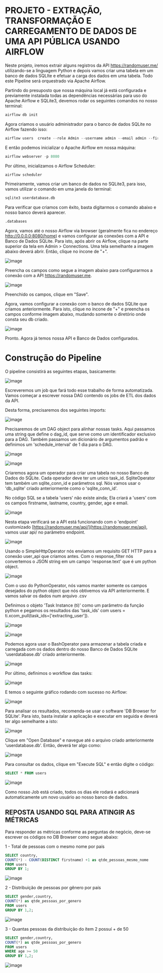 # PROJETO - EXTRAÇÃO, TRANSFORMAÇÃO E CARREGAMENTO DE DADOS DE UMA API PÚBLICA USANDO AIRFLOW

Neste projeto, iremos extrair alguns registros da API https://randomuser.me/ utilizando-se a linguagem Python e depois vamos criar uma tabela em um banco de dados SQLIte e efetuar a carga dos dados em uma tabela. Todo este Pipeline será orquestrado via Apache Airflow.

Partindo do presuposto que nossa máquina local já está configurada e previamente instalada todas as dependências necessárias para uso do Apache Airflow e SQLite3, devemos rodar os seguintes comandos no nosso terminal:

```python
airflow db init
```

Agora criamos o usuário administrador para o banco de dados SQLite no Airflow fazendo isso:

```python
airflow users  create --role Admin --username admin --email admin --firstname admin --lastname admin --password admin
```

E então podemos inicializar o Apache Airflow em nossa máquina:

```python
airflow webserver -p 8080
```

Por último, inicializamos o Airflow Scheduler:

```python
airflow scheduler
```

Primeiramente, vamos criar um banco de dados no SQLite3, para isso, vamos utilizar o comando em uma janela do terminal:

```python
sqlite3 userdatabase.db
```
Para verificar que criamos com êxito, basta digitarmos o comando abaixo e nosso banco deverá aparecer.

```python
.databases
```
Agora, vamos até o nosso Airflow via browser (geralmente fica no endereço http://0.0.0.0:8080/home) e vamos configurar as conexões com a API e Banco de Dados SQLite. Para isto, após abrir os Airflow, clique na parte superior da tela em Admin > Connections.
Uma tela semelhante a imagem abaixo deverá abrir. Então, clique no íncone de "+".

![image](https://github.com/ksldados/Projetos-de-Machine-Learning-Engineering-by-Kariston/assets/114116067/0048e901-ef68-4b12-8070-71f2c7b0a76e)

Preencha os campos como segue a imagem abaixo para configurarmos a conexão com a API https://randomuser.me. 

![image](https://github.com/ksldados/Projetos-de-Machine-Learning-Engineering-by-Kariston/assets/114116067/677bd399-6827-40fe-9448-8895f8de0a15)

Preenchido os campos, clique em "Save".

Agora, vamos configurar a conexão com o banco de dados SQLite que criamos anteriormente. Para isto, clique no íncone de "+" e preencha os campos conforme imagem abaixo, mudando somente o diretório onde consta seu db criado.

![image](https://github.com/ksldados/Projetos-de-Machine-Learning-Engineering-by-Kariston/assets/114116067/9494fa0d-e5cc-4906-8c66-0d9a31e08860)

Pronto. Agora já temos nossa API e Banco de Dados configurados. 

# Construção do Pipeline 

O pipeline consistirá as seguintes etapas, basicamente:

![image](https://github.com/ksldados/Projetos-de-Machine-Learning-Engineering-by-Kariston/assets/114116067/2cbb9eeb-8d6a-4c8b-9706-f0213ab4c682)

Escreveremos um job que fará todo esse trabalho de forma automatizada. Vamos começar a escrever nossa DAG contendo os jobs de ETL dos dados da API.

Desta forma, precisaremos dos seguintes imports:

![image](https://github.com/ksldados/Projetos-de-Machine-Learning-Engineering-by-Kariston/assets/114116067/e1a181f9-7418-4c00-9be2-f57091a1bd3c)


Precisaremos de um DAG object para alinhar nossas tasks. Aqui passamos uma string que define o dag_id, que serve como um identificador exclusivo para a DAG. Também passamos um dicionário de argumentos padrão e definimos um 'schedule_interval' de 1 dia para o DAG.

![image](https://github.com/ksldados/Projetos-de-Machine-Learning-Engineering-by-Kariston/assets/114116067/ad7224d4-ab41-4de7-a331-ca55607ac28a)

![image](https://github.com/ksldados/Projetos-de-Machine-Learning-Engineering-by-Kariston/assets/114116067/43f62577-a3f6-49eb-9d5f-a7b5163cc1f7)

Criaremos agora um operador para criar uma tabela no nosso Banco de Dados do SQLite. Cada operador deve ter um unico task_id. SqliteOperator tem também um sqlite_conn_id e parâmetros sql. Nós vamos usar o 'db_sqlite' criado anteriormente como o 'sqlite_conn_id'.

No código SQL se a tabela 'users' não existe ainda; Ela criará a 'users' com os campos firstname, lastname, country, gender, age e email.

![image](https://github.com/ksldados/Projetos-de-Machine-Learning-Engineering-by-Kariston/assets/114116067/92996bf2-f556-4b75-8c4c-5d5c03e80f65)

Nesta etapa verificará se a API está funcionando com o 'endpoint' customizado [https://randomuser.me/api/](https://randomuser.me/api), vamos usar api/ no parâmetro endpoint.

![image](https://github.com/ksldados/Projetos-de-Machine-Learning-Engineering-by-Kariston/assets/114116067/36f546d6-49e7-4bcb-ba47-65321c63c481)

Usando o SimpleHttpOperator nós enviamos um requisito GET HTTP  para a conexão user_api que criamos antes. Com o response_filter nós convertemos o JSON string em um campo 'response.text' que é um python object.

![image](https://github.com/ksldados/Projetos-de-Machine-Learning-Engineering-by-Kariston/assets/114116067/f65c7f36-1ded-4b25-a7c6-0ed426a022a4)

Com o uso do PythonOperator, nós vamos manter somente os campos desejados do python object que nós obtivemos via API anteriormente. E vamos salvar os dados num arquivo .csv

Definimos o objeto 'Task Instance (ti)' como um parâmetro da função python e pegamos os resultados das 'task_ids' com users = ti.xcom_pull(task_ids=['extracting_user']).

![image](https://github.com/ksldados/Projetos-de-Machine-Learning-Engineering-by-Kariston/assets/114116067/b8869fab-c79e-4a3d-9dd0-b9989078ea44)

![image](https://github.com/ksldados/Projetos-de-Machine-Learning-Engineering-by-Kariston/assets/114116067/63ec7484-ba83-4c16-9319-058b9f68362d)


Podemos agora usar o BashOperator para armazenar a tabela criada e carregada com os dados dentro do nosso Banco de Dados SQLite 'userdatabase.db' criado anteriormente.

![image](https://github.com/ksldados/Projetos-de-Machine-Learning-Engineering-by-Kariston/assets/114116067/63dc179b-360d-474d-ae83-6ecb1e0a20f3)

Por último, definimos o workflow das tasks:

![image](https://github.com/ksldados/Projetos-de-Machine-Learning-Engineering-by-Kariston/assets/114116067/d003cedb-f978-4452-9c70-3297094ac541)

E temos o seguinte gráfico rodando com sucesso no Airflow:

![image](https://github.com/ksldados/Projetos-de-Machine-Learning-Engineering-by-Kariston/assets/114116067/8414d0dd-9c1f-4e5c-bcb6-a41863dfbdd9)


Para analisar os resultados, recomenda-se usar o software 'DB Browser for SQLite'. Para isto, basta instalar a aplicação e executar em seguida e deverá ter algo semelhante a isto:

![image](https://github.com/ksldados/Projetos-de-Machine-Learning-Engineering-by-Kariston/assets/114116067/90d32c6e-60ad-439c-b9b9-d5d5e77b263c)

Clique em "Open Database" e navegue até o arquivo criado anteriormente 'userdatabase.db'. Então, deverá ter algo como:

![image](https://github.com/ksldados/Projetos-de-Machine-Learning-Engineering-by-Kariston/assets/114116067/ff928965-b76f-45b2-9e70-58c52f2dec0d)

Para consultar os dados, clique em "Execute SQL" e então digite o código:

```sql
SELECT * FROM users
```

![image](https://github.com/ksldados/Projetos-de-Machine-Learning-Engineering-by-Kariston/assets/114116067/1841f329-9aa4-4832-9076-55554772511c)

Como nosso Job está criado, todos os dias ele rodará e adicionará automaticamente um novo usuário ao nosso banco de dados.

## REPOSTA USANDO SQL PARA ATINGIR AS MÉTRICAS

Para responder as métricas conforme as perguntas de negócio, deve-se escrever os códigos no DB Browser como segue abaixo:

1 - Total de pessoas com o mesmo nome por país

```sql
SELECT country,
COUNT(*) - COUNT(DISTINCT firstname) +1 as qtde_pessoas_mesmo_nome
FROM users
GROUP BY 1;
```

![image](https://github.com/ksldados/Projetos-de-Machine-Learning-Engineering-by-Kariston/assets/114116067/cbf91ab9-f0bf-4b0e-9597-b4f1ab516185)


2 - Distribuição de pessoas por gênero por país

```sql
SELECT gender,country,
COUNT(*) as qtde_pessoas_por_genero
FROM users
GROUP BY 1,2;
```

![image](https://github.com/ksldados/Projetos-de-Machine-Learning-Engineering-by-Kariston/assets/114116067/e5225d36-e94f-4f8b-b2fc-2685c35bd8bc)



3 - Quantas pessoas da distribuição do ítem 2 possuí + de 50

```sql
SELECT gender,country,
COUNT(*) as qtde_pessoas_por_genero
FROM users
WHERE age >= 50
GROUP BY 1,2;
```

![image](https://github.com/ksldados/Projetos-de-Machine-Learning-Engineering-by-Kariston/assets/114116067/19ee70dc-82c7-4843-9758-21626a3ed638)

